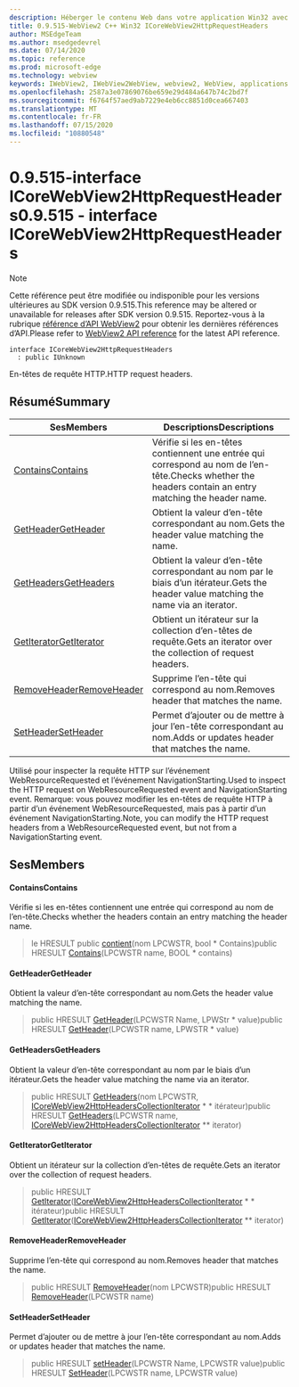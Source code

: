 ```yaml
---
description: Héberger le contenu Web dans votre application Win32 avec le contrôle Microsoft Edge WebView2
title: 0.9.515-WebView2 C++ Win32 ICoreWebView2HttpRequestHeaders
author: MSEdgeTeam
ms.author: msedgedevrel
ms.date: 07/14/2020
ms.topic: reference
ms.prod: microsoft-edge
ms.technology: webview
keywords: IWebView2, IWebView2WebView, webview2, WebView, applications Win32, Win32, Edge, ICoreWebView2, ICoreWebView2Controller, contrôle de navigateur, html Edge
ms.openlocfilehash: 2587a3e07869076be659e29d484a647b74c2bd7f
ms.sourcegitcommit: f6764f57aed9ab7229e4eb6cc8851d0cea667403
ms.translationtype: MT
ms.contentlocale: fr-FR
ms.lasthandoff: 07/15/2020
ms.locfileid: "10880548"
---
```

# <span data-ttu-id="3265b-104">0.9.515-interface ICoreWebView2HttpRequestHeaders</span><span class="sxs-lookup"><span data-stu-id="3265b-104">0.9.515 - interface ICoreWebView2HttpRequestHeaders</span></span> 

> [!NOTE]
> <span data-ttu-id="3265b-105">Cette référence peut être modifiée ou indisponible pour les versions ultérieures au SDK version 0.9.515.</span><span class="sxs-lookup"><span data-stu-id="3265b-105">This reference may be altered or unavailable for releases after SDK version 0.9.515.</span></span> <span data-ttu-id="3265b-106">Reportez-vous à la rubrique [référence d’API WebView2](../../../webview2-api-reference.md) pour obtenir les dernières références d’API.</span><span class="sxs-lookup"><span data-stu-id="3265b-106">Please refer to [WebView2 API reference](../../../webview2-api-reference.md) for the latest API reference.</span></span>

```
interface ICoreWebView2HttpRequestHeaders
  : public IUnknown
```

<span data-ttu-id="3265b-107">En-têtes de requête HTTP.</span><span class="sxs-lookup"><span data-stu-id="3265b-107">HTTP request headers.</span></span>

## <span data-ttu-id="3265b-108">Résumé</span><span class="sxs-lookup"><span data-stu-id="3265b-108">Summary</span></span>

 <span data-ttu-id="3265b-109">Ses</span><span class="sxs-lookup"><span data-stu-id="3265b-109">Members</span></span>                        | <span data-ttu-id="3265b-110">Descriptions</span><span class="sxs-lookup"><span data-stu-id="3265b-110">Descriptions</span></span>
--------------------------------|---------------------------------------------
[<span data-ttu-id="3265b-111">Contains</span><span class="sxs-lookup"><span data-stu-id="3265b-111">Contains</span></span>](#contains) | <span data-ttu-id="3265b-112">Vérifie si les en-têtes contiennent une entrée qui correspond au nom de l’en-tête.</span><span class="sxs-lookup"><span data-stu-id="3265b-112">Checks whether the headers contain an entry matching the header name.</span></span>
[<span data-ttu-id="3265b-113">GetHeader</span><span class="sxs-lookup"><span data-stu-id="3265b-113">GetHeader</span></span>](#getheader) | <span data-ttu-id="3265b-114">Obtient la valeur d’en-tête correspondant au nom.</span><span class="sxs-lookup"><span data-stu-id="3265b-114">Gets the header value matching the name.</span></span>
[<span data-ttu-id="3265b-115">GetHeaders</span><span class="sxs-lookup"><span data-stu-id="3265b-115">GetHeaders</span></span>](#getheaders) | <span data-ttu-id="3265b-116">Obtient la valeur d’en-tête correspondant au nom par le biais d’un itérateur.</span><span class="sxs-lookup"><span data-stu-id="3265b-116">Gets the header value matching the name via an iterator.</span></span>
[<span data-ttu-id="3265b-117">GetIterator</span><span class="sxs-lookup"><span data-stu-id="3265b-117">GetIterator</span></span>](#getiterator) | <span data-ttu-id="3265b-118">Obtient un itérateur sur la collection d’en-têtes de requête.</span><span class="sxs-lookup"><span data-stu-id="3265b-118">Gets an iterator over the collection of request headers.</span></span>
[<span data-ttu-id="3265b-119">RemoveHeader</span><span class="sxs-lookup"><span data-stu-id="3265b-119">RemoveHeader</span></span>](#removeheader) | <span data-ttu-id="3265b-120">Supprime l’en-tête qui correspond au nom.</span><span class="sxs-lookup"><span data-stu-id="3265b-120">Removes header that matches the name.</span></span>
[<span data-ttu-id="3265b-121">SetHeader</span><span class="sxs-lookup"><span data-stu-id="3265b-121">SetHeader</span></span>](#setheader) | <span data-ttu-id="3265b-122">Permet d’ajouter ou de mettre à jour l’en-tête correspondant au nom.</span><span class="sxs-lookup"><span data-stu-id="3265b-122">Adds or updates header that matches the name.</span></span>

<span data-ttu-id="3265b-123">Utilisé pour inspecter la requête HTTP sur l’événement WebResourceRequested et l’événement NavigationStarting.</span><span class="sxs-lookup"><span data-stu-id="3265b-123">Used to inspect the HTTP request on WebResourceRequested event and NavigationStarting event.</span></span> <span data-ttu-id="3265b-124">Remarque: vous pouvez modifier les en-têtes de requête HTTP à partir d’un événement WebResourceRequested, mais pas à partir d’un événement NavigationStarting.</span><span class="sxs-lookup"><span data-stu-id="3265b-124">Note, you can modify the HTTP request headers from a WebResourceRequested event, but not from a NavigationStarting event.</span></span>

## <span data-ttu-id="3265b-125">Ses</span><span class="sxs-lookup"><span data-stu-id="3265b-125">Members</span></span>

#### <span data-ttu-id="3265b-126">Contains</span><span class="sxs-lookup"><span data-stu-id="3265b-126">Contains</span></span> 

<span data-ttu-id="3265b-127">Vérifie si les en-têtes contiennent une entrée qui correspond au nom de l’en-tête.</span><span class="sxs-lookup"><span data-stu-id="3265b-127">Checks whether the headers contain an entry matching the header name.</span></span>

> <span data-ttu-id="3265b-128">le HRESULT public [contient](#contains)(nom LPCWSTR, bool \* Contains)</span><span class="sxs-lookup"><span data-stu-id="3265b-128">public HRESULT [Contains](#contains)(LPCWSTR name, BOOL \* contains)</span></span>

#### <span data-ttu-id="3265b-129">GetHeader</span><span class="sxs-lookup"><span data-stu-id="3265b-129">GetHeader</span></span> 

<span data-ttu-id="3265b-130">Obtient la valeur d’en-tête correspondant au nom.</span><span class="sxs-lookup"><span data-stu-id="3265b-130">Gets the header value matching the name.</span></span>

> <span data-ttu-id="3265b-131">public HRESULT [GetHeader](#getheader)(LPCWSTR Name, LPWStr \* value)</span><span class="sxs-lookup"><span data-stu-id="3265b-131">public HRESULT [GetHeader](#getheader)(LPCWSTR name, LPWSTR \* value)</span></span>

#### <span data-ttu-id="3265b-132">GetHeaders</span><span class="sxs-lookup"><span data-stu-id="3265b-132">GetHeaders</span></span> 

<span data-ttu-id="3265b-133">Obtient la valeur d’en-tête correspondant au nom par le biais d’un itérateur.</span><span class="sxs-lookup"><span data-stu-id="3265b-133">Gets the header value matching the name via an iterator.</span></span>

> <span data-ttu-id="3265b-134">public HRESULT [GetHeaders](#getheaders)(nom LPCWSTR, [ICoreWebView2HttpHeadersCollectionIterator](icorewebview2httpheaderscollectioniterator.md) \* \* itérateur)</span><span class="sxs-lookup"><span data-stu-id="3265b-134">public HRESULT [GetHeaders](#getheaders)(LPCWSTR name, [ICoreWebView2HttpHeadersCollectionIterator](icorewebview2httpheaderscollectioniterator.md) \*\* iterator)</span></span>

#### <span data-ttu-id="3265b-135">GetIterator</span><span class="sxs-lookup"><span data-stu-id="3265b-135">GetIterator</span></span> 

<span data-ttu-id="3265b-136">Obtient un itérateur sur la collection d’en-têtes de requête.</span><span class="sxs-lookup"><span data-stu-id="3265b-136">Gets an iterator over the collection of request headers.</span></span>

> <span data-ttu-id="3265b-137">public HRESULT [GetIterator](#getiterator)([ICoreWebView2HttpHeadersCollectionIterator](icorewebview2httpheaderscollectioniterator.md) \* \* itérateur)</span><span class="sxs-lookup"><span data-stu-id="3265b-137">public HRESULT [GetIterator](#getiterator)([ICoreWebView2HttpHeadersCollectionIterator](icorewebview2httpheaderscollectioniterator.md) \*\* iterator)</span></span>

#### <span data-ttu-id="3265b-138">RemoveHeader</span><span class="sxs-lookup"><span data-stu-id="3265b-138">RemoveHeader</span></span> 

<span data-ttu-id="3265b-139">Supprime l’en-tête qui correspond au nom.</span><span class="sxs-lookup"><span data-stu-id="3265b-139">Removes header that matches the name.</span></span>

> <span data-ttu-id="3265b-140">public HRESULT [RemoveHeader](#removeheader)(nom LPCWSTR)</span><span class="sxs-lookup"><span data-stu-id="3265b-140">public HRESULT [RemoveHeader](#removeheader)(LPCWSTR name)</span></span>

#### <span data-ttu-id="3265b-141">SetHeader</span><span class="sxs-lookup"><span data-stu-id="3265b-141">SetHeader</span></span> 

<span data-ttu-id="3265b-142">Permet d’ajouter ou de mettre à jour l’en-tête correspondant au nom.</span><span class="sxs-lookup"><span data-stu-id="3265b-142">Adds or updates header that matches the name.</span></span>

> <span data-ttu-id="3265b-143">public HRESULT [setHeader](#setheader)(LPCWSTR Name, LPCWSTR value)</span><span class="sxs-lookup"><span data-stu-id="3265b-143">public HRESULT [SetHeader](#setheader)(LPCWSTR name, LPCWSTR value)</span></span>

